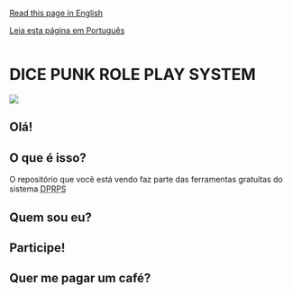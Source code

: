 [Read this page in English](http....README.md)

[Leia esta página em Português](http....README-pt.md)

![]()
# DICE PUNK ROLE PLAY SYSTEM
![](https://img.shields.io/github/)

## Olá!
## O que é isso?
O repositório que você está vendo faz parte das ferramentas gratuítas do sistema <abbr title="DICE PUNK ROLE PLAY SYSTEM">DPRPS</abbr>
## Quem sou eu?
## Participe!
## Quer me pagar um café?